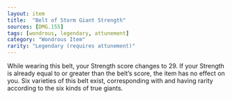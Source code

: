 ```yaml
---
layout: item
title:  "Belt of Storm Giant Strength"
sources: [DMG.155]
tags: [wondrous, legendary, attunement]
category: "Wondrous Item"
rarity: "Legendary (requires attunement)"
---
```


While wearing this belt, your Strength score changes to 29. If your Strength is already equal to or greater than the belt’s score, the item has no effect on you. Six varieties of this belt exist, corresponding with and having rarity according to the six kinds of true giants.